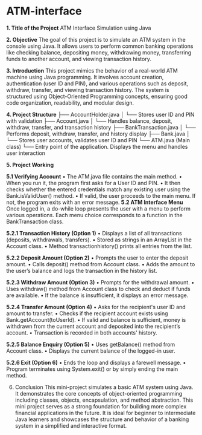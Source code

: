 # ATM-interface

**1. Title of the Project**
ATM Interface Simulation using Java

**2. Objective**
The goal of this project is to simulate an ATM system in the console using Java. It allows users to perform common banking operations like checking balance, depositing money, withdrawing money, transferring funds to another account, and viewing transaction history.

**3. Introduction**
This project mimics the behavior of a real-world ATM machine using Java programming. It involves account creation, authentication (user ID and PIN), and various operations such as deposit, withdraw, transfer, and viewing transaction history.
The system is structured using Object-Oriented Programming concepts, ensuring good code organization, readability, and modular design.

**4. Project Structure**
├── AccountHolder.java
│   └── Stores user ID and PIN with validation
├── Account.java
│   └── Handles balance, deposit, withdraw, transfer, and transaction history
├── BankTransaction.java
│   └── Performs deposit, withdraw, transfer, and history display
├── Bank.java
│   └── Stores user accounts, validates user ID and PIN
└── ATM.java (Main class)
    └── Entry point of the application. Displays the menu and handles user interaction

**5. Project Working**

**5.1 Verifying Account**
•	The ATM.java file contains the main method.
•	When you run it, the program first asks for a User ID and PIN.
•	It then checks whether the entered credentials match any existing user using the Bank.isValidUser() method.
•	If valid, the user proceeds to the main menu. If not, the program exits with an error message.
**5.2 ATM Interface Menu**
Once logged in, a do-while loop presents the user with a menu to perform various operations. Each menu choice corresponds to a function in the BankTransaction class.

**5.2.1 Transaction History (Option 1)**
•	Displays a list of all transactions (deposits, withdrawals, transfers).
•	Stored as strings in an ArrayList<String> in the Account class.
•	Method transactionhistory() prints all entries from the list.

**5.2.2 Deposit Amount (Option 2)**
•	Prompts the user to enter the deposit amount.
•	Calls deposit() method from Account class.
•	Adds the amount to the user’s balance and logs the transaction in the history list.

**5.2.3 Withdraw Amount (Option 3)**
•	Prompts for the withdrawal amount.
•	Uses withdraw() method from Account class to check and deduct if funds are available.
•	If the balance is insufficient, it displays an error message.

**5.2.4 Transfer Amount (Option 4)**
•	Asks for the recipient's user ID and amount to transfer.
•	Checks if the recipient account exists using Bank.getAccount(toUserId).
•	If valid and balance is sufficient, money is withdrawn from the current account and deposited into the recipient’s account.
•	Transaction is recorded in both accounts' history.

**5.2.5 Balance Enquiry (Option 5)**
•	Uses getBalance() method from Account class.
•	Displays the current balance of the logged-in user.

**5.2.6 Exit (Option 6)**
•	Ends the loop and displays a farewell message.
•	Program terminates using System.exit() or by simply ending the main method.

6. Conclusion
This mini-project simulates a basic ATM system using Java. It demonstrates the core concepts of object-oriented programming including classes, objects, encapsulation, and method abstraction. This mini project serves as a strong foundation for building more complex financial applications in the future.
It is ideal for beginner to intermediate Java learners and showcases the structure and behavior of a banking system in a simplified and interactive format.


